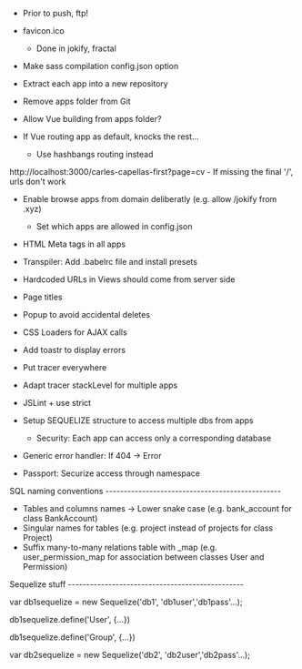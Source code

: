 - Prior to push, ftp!

- favicon.ico
	- Done in jokify, fractal

- Make sass compilation config.json option
- Extract each app into a new repository
- Remove apps folder from Git
- Allow Vue building from apps folder?

- If Vue routing app as default, knocks the rest...
	- Use hashbangs routing instead

http://localhost:3000/carles-capellas-first?page=cv
	- If missing the final '/', urls don't work

- Enable browse apps from domain deliberatly (e.g. allow /jokify from .xyz)
	- Set which apps are allowed in config.json

- HTML Meta tags in all apps

- Transpiler: Add .babelrc file and install presets
- Hardcoded URLs in Views should come from server side
- Page titles
- Popup to avoid accidental deletes
- CSS Loaders for AJAX calls
- Add toastr to display errors
- Put tracer everywhere
- Adapt tracer stackLevel for multiple apps
- JSLint + use strict
- Setup SEQUELIZE structure to access multiple dbs from apps
	- Security: Each app can access only a corresponding database
- Generic error handler: If 404 -> Error
- Passport: Securize access through namespace

SQL naming conventions ------------------------------------------------

- Tables and columns names -> Lower snake case (e.g. bank_account for class BankAccount)
- Singular names for tables (e.g. project instead of projects for class Project)
- Suffix many-to-many relations table with _map (e.g. user_permission_map for association between classes User and Permission)

Sequelize stuff ------------------------------------------------

var db1sequelize = new Sequelize('db1', 'db1user','db1pass'...);

db1sequelize.define('User', {...})

db1sequelize.define('Group', {...})

var db2sequelize = new Sequelize('db2', 'db2user','db2pass'...);
